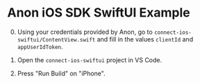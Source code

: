 # Anon iOS SDK SwiftUI Example

0. Using your credentials provided by Anon, go to `connect-ios-swiftui/ContentView.swift` and fill in the values `clientId` and `appUserIdToken`.

1. Open the `connect-ios-swiftui` project in VS Code.

2. Press "Run Build" on "iPhone".
